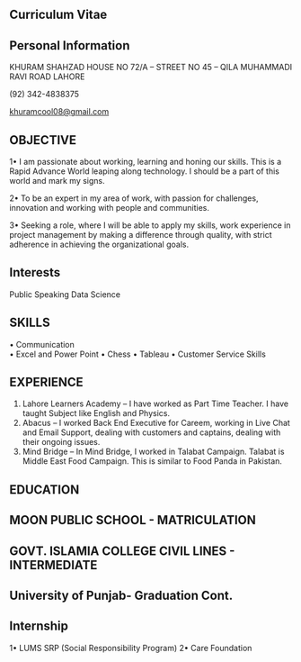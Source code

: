 ## Curriculum Vitae


## Personal Information

<p> KHURAM SHAHZAD
HOUSE NO 72/A – STREET NO 45 – QILA MUHAMMADI RAVI ROAD LAHORE

(92) 342-4838375

khuramcool08@gmail.com </p> 
## OBJECTIVE
<p>1•	I am passionate about working, learning and honing our skills. This is a Rapid Advance World leaping along technology. 
  I should be a part of this world and mark my signs.</p>
<p>2•	To be an expert in my area of work, with passion for challenges, innovation and working with people and communities.</p>
<p>3•	 Seeking a role, where I will be able to apply my skills, work experience in project management by making a difference through quality, with strict adherence in achieving the organizational goals. </p>

## Interests
Public Speaking
Data Science

## SKILLS	                   
•	Communication                                                                  
•	Excel and Power Point
•	Chess 
•	Tableau
•	Customer Service Skills

## EXPERIENCE
1.	Lahore Learners Academy – I have worked as Part Time Teacher. I have taught Subject like English and Physics.
2.	Abacus – I worked Back End Executive for Careem, working in Live Chat and Email Support, dealing with customers and captains, dealing with their ongoing issues.
3.	Mind Bridge – In Mind Bridge, I worked in Talabat Campaign. Talabat is Middle East Food Campaign.  This is similar to Food Panda in Pakistan.

## EDUCATION
## MOON PUBLIC SCHOOL - MATRICULATION
## GOVT. ISLAMIA COLLEGE CIVIL LINES - INTERMEDIATE
## University of Punjab- Graduation Cont. 

## Internship
1•	LUMS SRP (Social Responsibility Program)
2•	Care Foundation 
